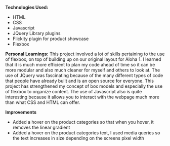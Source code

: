 **Technologies Used:**
* HTML
* CSS
* Javascript
* JQuery Library plugins
* Flickity plugin for product showcase
* Flexbox 

**Personal Learnings:**
This project involved a lot of skills pertaining to the use of flexbox, on top of building up on our original layout for Aloha 1. I learned that it is much more efficient to plan my code ahead of time so it can be more modular and also much cleaner for myself and others to look at. The use of JQuery was fascinating because of the many different types of code that people have already built and is an open source for everyone. This project has strengthened my concept of box models and especially the use of flexbox to organize content. The use of Javascript also is quite interesting because it allows you to interact with the webpage much more than what CSS and HTML can offer. 

**Improvements**
* Added a hover on the product categories so that when you hover, it removes the linear gradient
* Added a hover on the product categories text, I used media queries so the text increases in size depending on the screens pixel width 